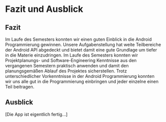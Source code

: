 # Fazit und Ausblick
## Fazit
Im Laufe des Semesters konnten wir einen guten Einblick in die Android Programmierung gewinnen. Unsere Aufgabenstellung hat weite Teilbereiche der Android API abgedeckt und bietet damit eine gute Grundlage um tiefer in die Materie einzudringen.
Im Laufe des Semesters konnten wir Projektplanungs- und Software-Engineering Kenntnisse aus den vergangenen Semestern praktisch anwenden und damit den planungsgemäßen Ablauf des Projektes sicherstellen.
Trotz unterschiedlicher Vorkenntnisse in der Android Programmierung konnten wir uns alle gut in die Programmierung einbringen und jeder einzelne einen Teil beitragen.

## Ausblick
[Die App ist eigentlich fertig...]
